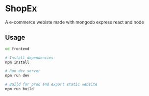 # ShopEx

A e-commerce webiste made with mongodb express react and node

## Usage
```bash
cd frontend

# Install dependencies
npm install

# Run dev server
npm run dev

# Build for prod and export static website
npm run build
```
